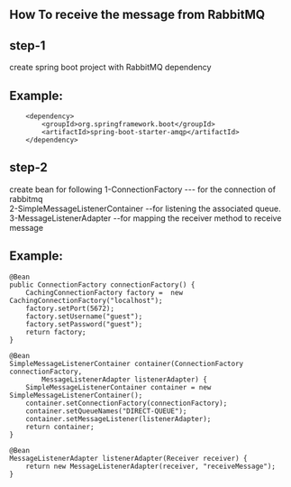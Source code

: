 How To receive the message from RabbitMQ
------------------------------------------
step-1
--------
create spring boot project with RabbitMQ dependency

Example:
-------

		<dependency>
			<groupId>org.springframework.boot</groupId>
			<artifactId>spring-boot-starter-amqp</artifactId>
		</dependency>
		

step-2
------

create bean for following
1-ConnectionFactory --- for the connection of rabbitmq <br>
2-SimpleMessageListenerContainer --for listening the associated queue.<br>
3-MessageListenerAdapter --for mapping the receiver method to receive message<br>

Example:
-------
	@Bean
	public ConnectionFactory connectionFactory() {
		CachingConnectionFactory factory =  new CachingConnectionFactory("localhost");
		factory.setPort(5672);
		factory.setUsername("guest");
		factory.setPassword("guest");
		return factory;
	}
	
	@Bean
    SimpleMessageListenerContainer container(ConnectionFactory connectionFactory,
            MessageListenerAdapter listenerAdapter) {
        SimpleMessageListenerContainer container = new SimpleMessageListenerContainer();
        container.setConnectionFactory(connectionFactory);
        container.setQueueNames("DIRECT-QUEUE");
        container.setMessageListener(listenerAdapter);
        return container;
    }

    @Bean
    MessageListenerAdapter listenerAdapter(Receiver receiver) {
        return new MessageListenerAdapter(receiver, "receiveMessage");
    }
    

 
